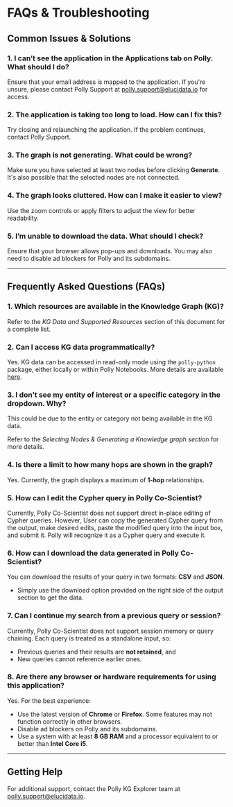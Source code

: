 # FAQs & Troubleshooting

## Common Issues & Solutions

### 1. I can’t see the application in the Applications tab on Polly. What should I do?
Ensure that your email address is mapped to the application. If you're unsure, please contact Polly Support at [polly.support@elucidata.io](mailto:polly.support@elucidata.io) for access.

### 2. The application is taking too long to load. How can I fix this?
Try closing and relaunching the application. If the problem continues, contact Polly Support.

### 3. The graph is not generating. What could be wrong?
Make sure you have selected at least two nodes before clicking **Generate**. It's also possible that the selected nodes are not connected.

### 4. The graph looks cluttered. How can I make it easier to view?
Use the zoom controls or apply filters to adjust the view for better readability.

### 5. I’m unable to download the data. What should I check?
Ensure that your browser allows pop-ups and downloads. You may also need to disable ad blockers for Polly and its subdomains.

---

## Frequently Asked Questions (FAQs)

### 1. Which resources are available in the Knowledge Graph (KG)?
Refer to the _KG Data and Supported Resources_ section of this document for a complete list.

### 2. Can I access KG data programmatically?
Yes. KG data can be accessed in read-only mode using the `polly-python` package, either locally or within Polly Notebooks. More details are available [here](https://docs.polly.elucidata.io/polly-python/PollyKG.html).

### 3. I don’t see my entity of interest or a specific category in the dropdown. Why?
This could be due to the entity or category not being available in the KG data.

Refer to the _Selecting Nodes & Generating a Knowledge graph section_ for more details.

### 4. Is there a limit to how many hops are shown in the graph?
Yes. Currently, the graph displays a maximum of **1-hop** relationships.

### 5. How can I edit the Cypher query in Polly Co-Scientist?
Currently, Polly Co-Scientist does not support direct in-place editing of Cypher queries. However, User can copy the generated Cypher query from the output, make desired edits, paste the modified query into the input box, and submit it. Polly will recognize it as a Cypher query and execute it.

### 6. How can I download the data generated in Polly Co-Scientist?
You can download the results of your query in two formats: **CSV** and **JSON**.  
- Simply use the download option provided on the right side of the output section to get the data.

### 7. Can I continue my search from a previous query or session?  
Currently, Polly Co-Scientist does not support session memory or query chaining. Each query is treated as a standalone input, so:
- Previous queries and their results are **not retained**, and
- New queries cannot reference earlier ones.

### 8. Are there any browser or hardware requirements for using this application?
Yes. For the best experience:

- Use the latest version of **Chrome** or **Firefox**. Some features may not function correctly in other browsers.
- Disable ad blockers on Polly and its subdomains.
- Use a system with at least **8 GB RAM** and a processor equivalent to or better than **Intel Core i5**.

---

## Getting Help

For additional support, contact the Polly KG Explorer team at [polly.support@elucidata.io](mailto:polly.support@elucidata.io).